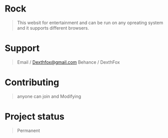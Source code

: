 # Rock
> This websit for entertainment and can be run on any opreating system and it supports different browsers.
# Support 
> Email    / Dexthfox@gmail.com
> Behance /  DexthFox 
# Contributing
> anyone can join and Modifying 
#  Project status
>  Permanent

